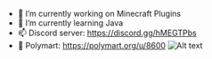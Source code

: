 - 🔭 I’m currently working on Minecraft Plugins
- 🌱 I’m currently learning Java
- 📫 Discord server: https://discord.gg/hMEGTPbs
- 🚀 Polymart: https://polymart.org/u/8600
![Alt text](https://github-readme-stats.vercel.app/api?username=CubeCrafter72)
